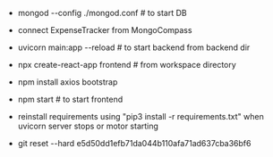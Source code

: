 - mongod --config ./mongod.conf    # to start DB
- connect ExpenseTracker from MongoCompass
- uvicorn main:app --reload     # to start backend from backend dir
- npx create-react-app frontend         # from workspace directory
- npm install axios bootstrap
- npm start     # to start frontend

- reinstall requirements using "pip3 install -r requirements.txt" when uvicorn server stops or motor starting

- git reset --hard e5d50dd1efb71da044b110afa71ad637cba36bf6